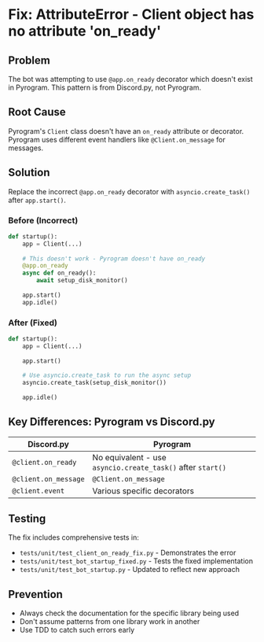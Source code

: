 # Fix: AttributeError - Client object has no attribute 'on_ready'

## Problem
The bot was attempting to use `@app.on_ready` decorator which doesn't exist in Pyrogram. This pattern is from Discord.py, not Pyrogram.

## Root Cause
Pyrogram's `Client` class doesn't have an `on_ready` attribute or decorator. Pyrogram uses different event handlers like `@Client.on_message` for messages.

## Solution
Replace the incorrect `@app.on_ready` decorator with `asyncio.create_task()` after `app.start()`.

### Before (Incorrect)
```python
def startup():
    app = Client(...)
    
    # This doesn't work - Pyrogram doesn't have on_ready
    @app.on_ready
    async def on_ready():
        await setup_disk_monitor()
    
    app.start()
    app.idle()
```

### After (Fixed)
```python
def startup():
    app = Client(...)
    
    app.start()
    
    # Use asyncio.create_task to run the async setup
    asyncio.create_task(setup_disk_monitor())
    
    app.idle()
```

## Key Differences: Pyrogram vs Discord.py

| Discord.py | Pyrogram |
|------------|----------|
| `@client.on_ready` | No equivalent - use `asyncio.create_task()` after `start()` |
| `@client.on_message` | `@Client.on_message` |
| `@client.event` | Various specific decorators |

## Testing
The fix includes comprehensive tests in:
- `tests/unit/test_client_on_ready_fix.py` - Demonstrates the error
- `tests/unit/test_bot_startup_fixed.py` - Tests the fixed implementation
- `tests/unit/test_bot_startup.py` - Updated to reflect new approach

## Prevention
- Always check the documentation for the specific library being used
- Don't assume patterns from one library work in another
- Use TDD to catch such errors early